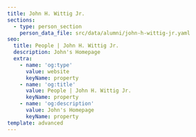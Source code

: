 ```yaml
---
title: John H. Wittig Jr.
sections:
  - type: person_section
    person_data_file: src/data/alumni/john-h-wittig-jr.yaml
seo:
  title: People | John H. Wittig Jr.
  description: John's Homepage
  extra:
    - name: 'og:type'
      value: website
      keyName: property
    - name: 'og:title'
      value: People | John H. Wittig Jr.
      keyName: property
    - name: 'og:description'
      value: John's Homepage
      keyName: property
template: advanced
---
```


